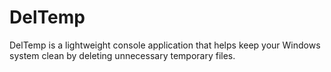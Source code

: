 # DelTemp
DelTemp is a lightweight console application that helps keep your Windows system clean by deleting unnecessary temporary files. 
